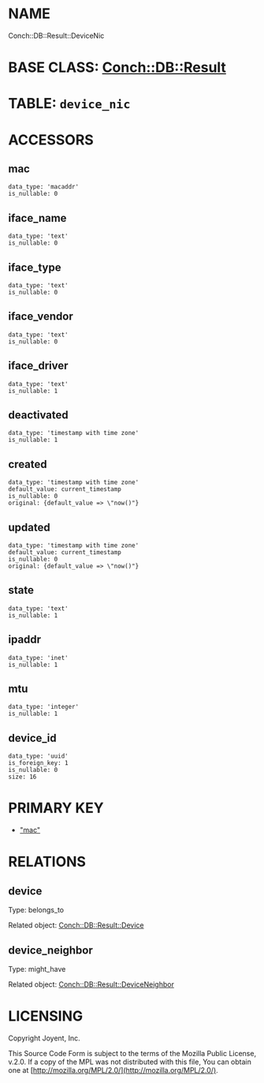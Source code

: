 # NAME

Conch::DB::Result::DeviceNic

# BASE CLASS: [Conch::DB::Result](../modules/Conch%3A%3ADB%3A%3AResult)

# TABLE: `device_nic`

# ACCESSORS

## mac

```
data_type: 'macaddr'
is_nullable: 0
```

## iface\_name

```
data_type: 'text'
is_nullable: 0
```

## iface\_type

```
data_type: 'text'
is_nullable: 0
```

## iface\_vendor

```
data_type: 'text'
is_nullable: 0
```

## iface\_driver

```
data_type: 'text'
is_nullable: 1
```

## deactivated

```
data_type: 'timestamp with time zone'
is_nullable: 1
```

## created

```
data_type: 'timestamp with time zone'
default_value: current_timestamp
is_nullable: 0
original: {default_value => \"now()"}
```

## updated

```
data_type: 'timestamp with time zone'
default_value: current_timestamp
is_nullable: 0
original: {default_value => \"now()"}
```

## state

```
data_type: 'text'
is_nullable: 1
```

## ipaddr

```
data_type: 'inet'
is_nullable: 1
```

## mtu

```
data_type: 'integer'
is_nullable: 1
```

## device\_id

```
data_type: 'uuid'
is_foreign_key: 1
is_nullable: 0
size: 16
```

# PRIMARY KEY

- ["mac"](#mac)

# RELATIONS

## device

Type: belongs\_to

Related object: [Conch::DB::Result::Device](../modules/Conch%3A%3ADB%3A%3AResult%3A%3ADevice)

## device\_neighbor

Type: might\_have

Related object: [Conch::DB::Result::DeviceNeighbor](../modules/Conch%3A%3ADB%3A%3AResult%3A%3ADeviceNeighbor)

# LICENSING

Copyright Joyent, Inc.

This Source Code Form is subject to the terms of the Mozilla Public License,
v.2.0. If a copy of the MPL was not distributed with this file, You can obtain
one at [http://mozilla.org/MPL/2.0/](http://mozilla.org/MPL/2.0/).
